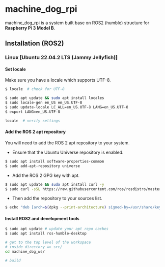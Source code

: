 # machine_dog_rpi

machine_dog_rpi is a system built base on ROS2 (humble) structure for **Raspberry Pi 3 Model B**.

## Installation (ROS2)

### Linux [Ubuntu 22.04.2 LTS (Jammy Jellyfish)]

#### Set locale
Make sure you have a locale which supports UTF-8.
```bash
$ locale  # check for UTF-8

$ sudo apt update && sudo apt install locales
$ sudo locale-gen en_US en_US.UTF-8
$ sudo update-locale LC_ALL=en_US.UTF-8 LANG=en_US.UTF-8
$ export LANG=en_US.UTF-8

locale  # verify settings
```
#### Add the ROS 2 apt repository
You will need to add the ROS 2 apt repository to your system.

+ Ensure that the Ubuntu Universe repository is enabled.
```bash
$ sudo apt install software-properties-common
$ sudo add-apt-repository universe
```

+ Add the ROS 2 GPG key with apt.
```bash
$ sudo apt update && sudo apt install curl -y
$ sudo curl -sSL https://raw.githubusercontent.com/ros/rosdistro/master/ros.key -o /usr/share/keyrings/ros-archive-keyring.gpg
```

+ Then add the repository to your sources list.
```bash
$ echo "deb [arch=$(dpkg --print-architecture) signed-by=/usr/share/keyrings/ros-archive-keyring.gpg] http://packages.ros.org/ros2/ubuntu $(. /etc/os-release && echo $UBUNTU_CODENAME) main" | sudo tee /etc/apt/sources.list.d/ros2.list > /dev/null
```

#### Install ROS2 and development tools
```bash
$ sudo apt update # update your apt repo caches
$ sudo apt install ros-humble-desktop
```

```bash
# get to the top level of the workspace
# inside directory => src/
cd machine_dog_ws/

# build
```
